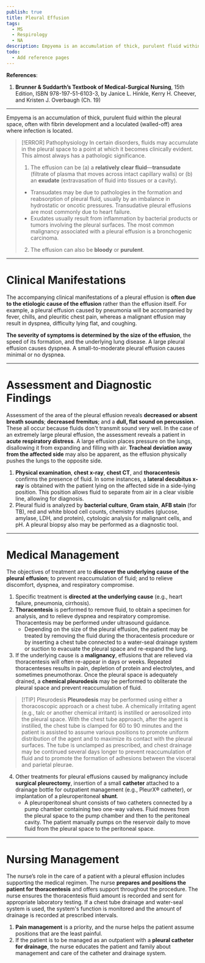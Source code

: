 ```yaml
---
publish: true
title: Pleural Effusion
tags:
  - MS
  - Respirology
  - NA
description: Empyema is an accumulation of thick, purulent fluid within the pleural space, often with fibrin development and a loculated (walled-off) area where infection is located.
todo:
  - Add reference pages
---
```

**References**:
1. **Brunner & Suddarth’s Textbook of Medical-Surgical Nursing**, 15th Edition, ISBN 978-197-51-6103-3, by Janice L. Hinkle, Kerry H. Cheever, and Kristen J. Overbaugh (Ch. 19)

___

Empyema is an accumulation of thick, purulent fluid within the pleural space, often with fibrin development and a loculated (walled-off) area where infection is located.

>[!ERROR] Pathophysiology
>In certain disorders, fluids may accumulate in the pleural space to a point at which it becomes clinically evident. This almost always has a pathologic significance.
>1. The effusion can be (a) a **relatively clear fluid**—**transudate** (filtrate of plasma that moves across intact capillary walls) or (b) an **exudate** (extravasation of fluid into tissues or a cavity).
>	- Transudates may be due to pathologies in the formation and reabsorption of pleural fluid, usually by an imbalance in hydrostatic or oncotic pressures. Transudative pleural effusions are most commonly due to heart failure.
>	- Exudates usually result from inflammation by bacterial products or tumors involving the pleural surfaces. The most common malignancy associated with a pleural effusion is a bronchogenic carcinoma.
>2. The effusion can also be **bloody** or **purulent**.

___

# Clinical Manifestations
The accompanying clinical manifestations of a pleural effusion is **often due to the etiologic cause of the effusion** rather than the effusion itself. For example, a pleural effusion caused by pneumonia will be accompanied by fever, chills, and pleuritic chest pain, whereas a malignant effusion may result in dyspnea, difficulty lying flat, and coughing.

**The severity of symptoms is determined by the size of the effusion**, the speed of its formation, and the underlying lung disease. A large pleural effusion causes dyspnea. A small-to-moderate pleural effusion causes minimal or no dyspnea.

___

# Assessment and Diagnostic Findings
Assessment of the area of the pleural effusion reveals **decreased or absent breath sounds**; **decreased fremitus**; and a **dull, flat sound on percussion**. These all occur because fluids don't transmit sound very well. In the case of an extremely large pleural effusion, the assessment reveals a patient in **acute respiratory distress**. A large effusion places pressure on the lungs, disallowing it from expanding and filling with air. **Tracheal deviation away from the affected side** may also be apparent, as the effusion physically pushes the lungs to the opposite side.
1. **Physical examination**, **chest x-ray**, **chest CT**, and **thoracentesis** confirms the presence of fluid. In some instances, a **lateral decubitus x-ray** is obtained with the patient lying on the affected side in a side-lying position. This position allows fluid to separate from air in a clear visible line, allowing for diagnosis.
2. Pleural fluid is analyzed by **bacterial culture**, **Gram stain**, **AFB stain** (for TB), red and white blood cell counts, chemistry studies (glucose, amylase, LDH, and protein), cytologic analysis for malignant cells, and pH. A pleural biopsy also may be performed as a diagnostic tool.

___

# Medical Management
The objectives of treatment are to **discover the underlying cause of the pleural**
**effusion**; to prevent reaccumulation of fluid; and to relieve discomfort, dyspnea, and respiratory compromise.
1. Specific treatment is **directed at the underlying cause** (e.g., heart failure, pneumonia, cirrhosis).
2. **Thoracentesis** is performed to remove fluid, to obtain a specimen for analysis, and to relieve dyspnea and respiratory compromise. Thoracentesis may be performed under ultrasound guidance.
	- Depending on the size of the pleural effusion, the patient may be treated by removing the fluid during the thoracentesis procedure or by inserting a chest tube connected to a water-seal drainage system or suction to evacuate the pleural space and re-expand the lung.
3. If the underlying cause is a **malignancy**, effusions that are relieved via thoracentesis will often re-appear in days or weeks. Repeated thoracenteses results in pain, depletion of protein and electrolytes, and sometimes pneumothorax. Once the pleural space is adequately drained, a **chemical pleurodesis** may be performed to obliterate the pleural space and prevent reaccumulation of fluid.

>[!TIP] Pleurodesis
>**Pleurodesis** may be performed using either a thoracoscopic approach or a chest tube. A chemically irritating agent (e.g., talc or another chemical irritant) is instilled or aerosolized into the pleural space. With the chest tube approach, after the agent is instilled, the chest tube is clamped for 60 to 90 minutes and the patient is assisted to assume various positions to promote uniform distribution of the agent and to maximize its contact with the pleural surfaces. The tube is unclamped as prescribed, and chest drainage may be continued several days longer to prevent reaccumulation of fluid and to promote the formation of adhesions between the visceral and parietal pleurae.

4. Other treatments for pleural effusions caused by malignancy include **surgical pleurectomy**, insertion of a small **catheter** attached to a drainage bottle for outpatient management (e.g., PleurX® catheter), or implantation of a pleuroperitoneal **shunt**.
	- A pleuroperitoneal shunt consists of two catheters connected by a pump chamber containing two one-way valves. Fluid moves from the pleural space to the pump chamber and then to the peritoneal cavity. The patient manually pumps on the reservoir daily to move fluid from the pleural space to the peritoneal space.

___

# Nursing Management
The nurse’s role in the care of a patient with a pleural effusion includes supporting the medical regimen. The nurse **prepares and positions the patient for thoracentesis** and offers support throughout the procedure. The nurse ensures the thoracentesis fluid amount is recorded and sent for appropriate laboratory testing. If a chest tube drainage and water-seal system is used, the system's function is monitored and the amount of drainage is recorded at prescribed intervals.
1. **Pain management** is a priority, and the nurse helps the patient assume positions that are the least painful.
2. If the patient is to be managed as an outpatient with a **pleural catheter for drainage**, the nurse educates the patient and family about management and care of the catheter and drainage system.
